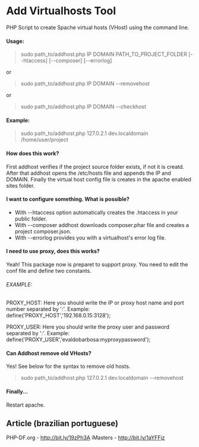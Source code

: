 # Add Virtualhosts Tool

PHP Script to create Spache virtual hosts (VHost) using the command line.

#### Usage:
> sudo path_to/addhost.php IP DOMAIN PATH_TO_PROJECT_FOLDER [--htaccess] [--composer] [--errorlog]

or

> sudo path_to/addhost.php IP DOMAIN --removehost

or

> sudo path_to/addhost.php IP DOMAIN --checkhost

#### Example:
> sudo path_to/addhost.php 127.0.2.1 dev.localdomain /home/user/project

#### How does this work?

First addhost verifies if the project source folder exists, if not it is creatd. After that addhost
opens the /etc/hosts file and appends the IP and DOMAIN. Finally the virtual host config file is creates in the apache enabled sites folder.

#### I want to configure something. What is possible?

* With --htaccess option automatically creates the .htaccess in your public folder.
* With --composer addhost downloads composer.phar file and creates a project composer.json.
* With --errorlog provides you with a virtualhost's error log file.

#### I need to use proxy, does this works?
Yeah! This package now is preparet to support proxy. You need to edit the conf file and define two constants.

###### EXAMPLE:
PROXY_HOST: Here you should write the IP or proxy host name and port number separated by ':'.
Example: define('PROXY_HOST','192.168.0.15:3128');

PROXY_USER: Here you should write the proxy user and password separated by ':'.
Example: define('PROXY_USER','evaldobarbosa:myproxypassword');

#### Can Addhost remove old VHosts?
Yes! See below for the syntax to remove old hosts.
> sudo path_to/addhost.php 127.0.2.1 dev.localdomain --removehost

#### Finally...

Restart apache.

Article (brazilian portuguese)
---
PHP-DF.org - http://bit.ly/19zPh3A
iMasters - http://bit.ly/1aYFFjz
